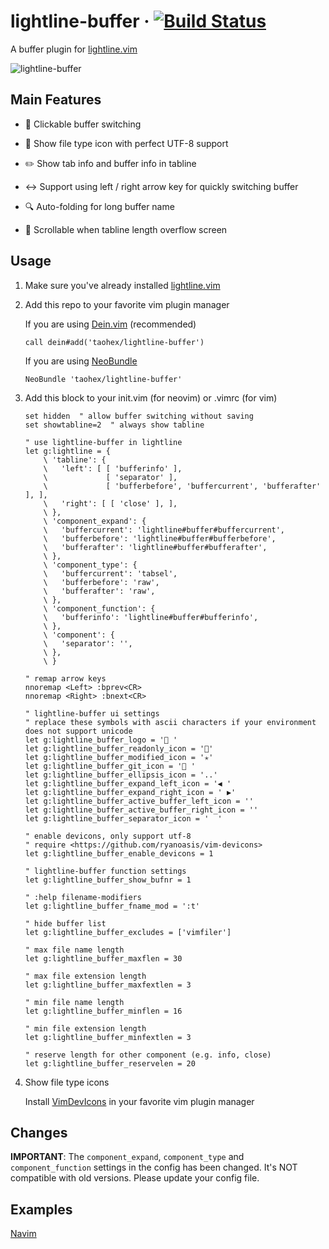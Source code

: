 # lightline-buffer &middot; [![Build Status](https://travis-ci.org/taohex/lightline-buffer.svg?branch=master)](https://travis-ci.org/taohex/lightline-buffer)

A buffer plugin for [lightline.vim](https://github.com/itchyny/lightline.vim)

![lightline-buffer](http://taohex.github.io/lightline-buffer/images/lightline-buffer.png)

## Main Features

*	:star2: Clickable buffer switching

*	:page_with_curl: Show file type icon with perfect UTF-8 support

*	:pencil2: Show tab info and buffer info in tabline

*	:left_right_arrow: Support using left / right arrow key for quickly switching buffer

*	:mag: Auto-folding for long buffer name

*	:triangular_ruler: Scrollable when tabline length overflow screen

## Usage

1.	Make sure you've already installed [lightline.vim](https://github.com/itchyny/lightline.vim)

2.	Add this repo to your favorite vim plugin manager

	If you are using [Dein.vim](https://github.com/Shougo/dein.vim) (recommended)

	```vim
	call dein#add('taohex/lightline-buffer')
	```

	If you are using [NeoBundle](https://github.com/Shougo/neobundle.vim)

	```vim
	NeoBundle 'taohex/lightline-buffer'
	```

3.	Add this block to your init.vim (for neovim) or .vimrc (for vim)

	```vim
	set hidden  " allow buffer switching without saving
	set showtabline=2  " always show tabline

	" use lightline-buffer in lightline
	let g:lightline = {
	    \ 'tabline': {
	    \   'left': [ [ 'bufferinfo' ],
	    \             [ 'separator' ],
	    \             [ 'bufferbefore', 'buffercurrent', 'bufferafter' ], ],
	    \   'right': [ [ 'close' ], ],
	    \ },
	    \ 'component_expand': {
	    \   'buffercurrent': 'lightline#buffer#buffercurrent',
	    \   'bufferbefore': 'lightline#buffer#bufferbefore',
	    \   'bufferafter': 'lightline#buffer#bufferafter',
	    \ },
	    \ 'component_type': {
	    \   'buffercurrent': 'tabsel',
	    \   'bufferbefore': 'raw',
	    \   'bufferafter': 'raw',
	    \ },
	    \ 'component_function': {
	    \   'bufferinfo': 'lightline#buffer#bufferinfo',
	    \ },
	    \ 'component': {
	    \   'separator': '',
	    \ },
	    \ }

	" remap arrow keys
	nnoremap <Left> :bprev<CR>
	nnoremap <Right> :bnext<CR>

	" lightline-buffer ui settings
	" replace these symbols with ascii characters if your environment does not support unicode
	let g:lightline_buffer_logo = ' '
	let g:lightline_buffer_readonly_icon = ''
	let g:lightline_buffer_modified_icon = '✭'
	let g:lightline_buffer_git_icon = ' '
	let g:lightline_buffer_ellipsis_icon = '..'
	let g:lightline_buffer_expand_left_icon = '◀ '
	let g:lightline_buffer_expand_right_icon = ' ▶'
	let g:lightline_buffer_active_buffer_left_icon = ''
	let g:lightline_buffer_active_buffer_right_icon = ''
	let g:lightline_buffer_separator_icon = '  '

	" enable devicons, only support utf-8
	" require <https://github.com/ryanoasis/vim-devicons>
	let g:lightline_buffer_enable_devicons = 1

	" lightline-buffer function settings
	let g:lightline_buffer_show_bufnr = 1

	" :help filename-modifiers
	let g:lightline_buffer_fname_mod = ':t'

	" hide buffer list
	let g:lightline_buffer_excludes = ['vimfiler']

	" max file name length
	let g:lightline_buffer_maxflen = 30

	" max file extension length
	let g:lightline_buffer_maxfextlen = 3

	" min file name length
	let g:lightline_buffer_minflen = 16

	" min file extension length
	let g:lightline_buffer_minfextlen = 3

	" reserve length for other component (e.g. info, close)
	let g:lightline_buffer_reservelen = 20
	```

4.	Show file type icons

	Install [VimDevIcons](https://github.com/ryanoasis/vim-devicons) in your favorite vim plugin manager

## Changes

**IMPORTANT**: The `component_expand`, `component_type` and `component_function` settings in the config has been changed. It's NOT compatible with old versions. Please update your config file.

## Examples

[Navim](https://github.com/taohex/navim)

